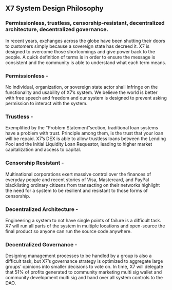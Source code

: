 ## X7 System Design Philosophy

### Permissionless, trustless, censorship-resistant, decentralized architecture, decentralized governance.

In recent years, exchanges across the globe have been shutting their doors to customers simply because a sovereign state has decreed it. X7 is designed to overcome those shortcomings and give power back to the people. A quick definition of terms is in order to ensure the message is consistent and the community is able to understand what each term means.

### Permissionless -

No individual, organization, or sovereign state actor shall infringe on the functionality and usability of X7’s system. We believe the world is better with free speech and freedom and our system is designed to prevent asking permission to interact with the system.

### Trustless -

Exemplified by the “Problem Statement”section, traditional loan systems have a problem with trust. Principle among them, is the trust that your loan will be repaid. X7’s DEX is able to allow trustless loans between the Lending Pool and the Initial Liquidity Loan Requestor, leading to higher market capitalization and access to capital.

### Censorship Resistant -

Multinational corporations exert massive control over the finances of everyday people and recent stories of Visa, Mastercard, and PayPal blacklisting ordinary citizens from transacting on their networks highlight the need for a system to be resilient and resistant to those forms of censorship.

### Decentralized Architecture -

Engineering a system to not have single points of failure is a difficult task. X7 will run all parts of the system in multiple locations and open-source the final product so anyone can run the source code anywhere.

### Decentralized Governance -

Designing management processes to be handled by a group is also a difficult task, but X7’s governance strategy is optimized to aggregate large groups’ opinions into smaller decisions to vote on. In time, X7 will delegate that 51% of profits generated to community marketing multi sig wallet and community development multi sig and hand over all system controls to the DAO.
